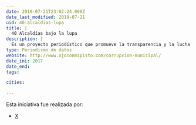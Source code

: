 ```yaml
---
date: 2019-07-21T23:02:24.000Z
date_last_modified: 2019-07-21
uid: 40-alcaldias-lupa
title: |
  40 Alcaldías bajo la lupa
description: |
  Es un proyecto periodístico que promueve la transparencia y la lucha contra la corrupción, fiscaliza cómo usan los gobiernos locales los fondos municipales y fomenta la participación ciudadana.
type: Periodismo de datos
website: http://www.ojoconmipisto.com/corrupcion-municipal/
date_ini: 2017
date_end: 
tags:

cities: 

---
```


Esta iniciativa fue realizada por:

- [X](/organizaciones/ojo-con-mi-pisto)
